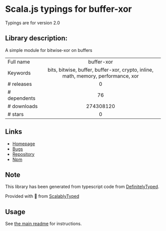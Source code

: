 
# Scala.js typings for buffer-xor

Typings are for version 2.0

## Library description:
A simple module for bitwise-xor on buffers

|                    |                 |
| ------------------ | :-------------: |
| Full name          | buffer-xor |
| Keywords           | bits, bitwise, buffer, buffer-xor, crypto, inline, math, memory, performance, xor |
| # releases         | 0 |
| # dependents       | 76 |
| # downloads        | 274308120 |
| # stars            | 0 |

## Links
- [Homepage](https://github.com/crypto-browserify/buffer-xor)
- [Bugs](https://github.com/crypto-browserify/buffer-xor/issues)
- [Repository](https://github.com/crypto-browserify/buffer-xor)
- [Npm](https://www.npmjs.com/package/buffer-xor)
    


## Note
This library has been generated from typescript code from [DefinitelyTyped](https://definitelytyped.org).

Provided with :purple_heart: from [ScalablyTyped](https://github.com/oyvindberg/ScalablyTyped)

## Usage
See [the main readme](../../readme.md) for instructions.


